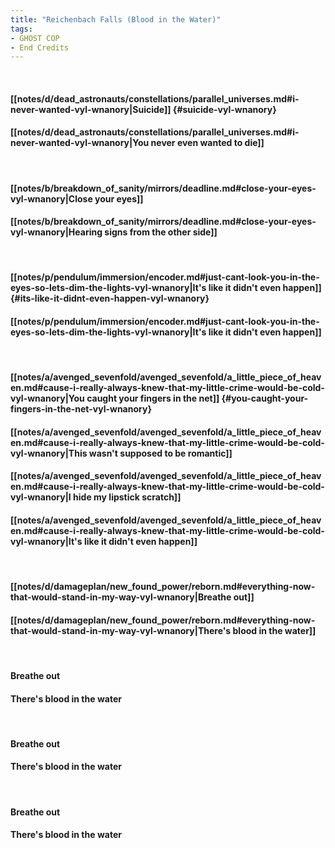 ```yaml
---
title: "Reichenbach Falls (Blood in the Water)"
tags:
- GHOST COP
- End Credits
---
```

&nbsp;
#### [[notes/d/dead_astronauts/constellations/parallel_universes.md#i-never-wanted-vyl-wnanory|Suicide]] {#suicide-vyl-wnanory}
#### [[notes/d/dead_astronauts/constellations/parallel_universes.md#i-never-wanted-vyl-wnanory|You never even wanted to die]]
&nbsp;
#### [[notes/b/breakdown_of_sanity/mirrors/deadline.md#close-your-eyes-vyl-wnanory|Close your eyes]]
#### [[notes/b/breakdown_of_sanity/mirrors/deadline.md#close-your-eyes-vyl-wnanory|Hearing signs from the other side]]
&nbsp;
#### [[notes/p/pendulum/immersion/encoder.md#just-cant-look-you-in-the-eyes-so-lets-dim-the-lights-vyl-wnanory|It's like it didn't even happen]] {#its-like-it-didnt-even-happen-vyl-wnanory}
#### [[notes/p/pendulum/immersion/encoder.md#just-cant-look-you-in-the-eyes-so-lets-dim-the-lights-vyl-wnanory|It's like it didn't even happen]]
&nbsp;
#### [[notes/a/avenged_sevenfold/avenged_sevenfold/a_little_piece_of_heaven.md#cause-i-really-always-knew-that-my-little-crime-would-be-cold-vyl-wnanory|You caught your fingers in the net]] {#you-caught-your-fingers-in-the-net-vyl-wnanory}
#### [[notes/a/avenged_sevenfold/avenged_sevenfold/a_little_piece_of_heaven.md#cause-i-really-always-knew-that-my-little-crime-would-be-cold-vyl-wnanory|This wasn't supposed to be romantic]]
#### [[notes/a/avenged_sevenfold/avenged_sevenfold/a_little_piece_of_heaven.md#cause-i-really-always-knew-that-my-little-crime-would-be-cold-vyl-wnanory|I hide my lipstick scratch]]
#### [[notes/a/avenged_sevenfold/avenged_sevenfold/a_little_piece_of_heaven.md#cause-i-really-always-knew-that-my-little-crime-would-be-cold-vyl-wnanory|It's like it didn't even happen]]
&nbsp;
#### [[notes/d/damageplan/new_found_power/reborn.md#everything-now-that-would-stand-in-my-way-vyl-wnanory|Breathe out]]
#### [[notes/d/damageplan/new_found_power/reborn.md#everything-now-that-would-stand-in-my-way-vyl-wnanory|There's blood in the water]]
&nbsp;
#### Breathe out
#### There's blood in the water
&nbsp;
#### Breathe out
#### There's blood in the water
&nbsp;
#### Breathe out
#### There's blood in the water
